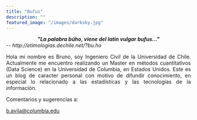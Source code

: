 ```yaml
---
title: "Bufus"
description: ""
featured_image: "/images/darksky.jpg"
---
```


<DIV align="justify">

<center><i><b>"La palabra búho, viene del latin vulgar bufus..."</i></b></center>
-- <cite>http://etimologias.dechile.net/?bu.ho</cite>


Hola mi nombre es Bruno, soy Ingeniero Civil de la Universidad de Chile. Actualmente me encuentro realizando un Master en métodos cuantitativos (Data Science) en la Universidad de Columbia, en Estados Unidos. Este es un blog de caracter personal con motivo de difundir conocimiento, en especial lo relacionado a las estadísticas y las tecnologías de la información.



Comentarios y sugerencias a:

b.avila@columbia.edu


</DIV>